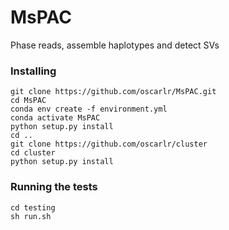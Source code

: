 # MsPAC
Phase reads, assemble haplotypes and detect SVs

### Installing
```
git clone https://github.com/oscarlr/MsPAC.git
cd MsPAC
conda env create -f environment.yml 
conda activate MsPAC
python setup.py install
cd ..
git clone https://github.com/oscarlr/cluster
cd cluster
python setup.py install
```

### Running the tests
```
cd testing
sh run.sh
```
